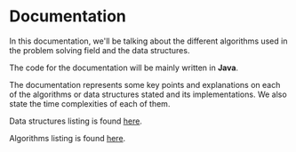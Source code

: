 # Documentation

In this documentation, we'll be talking about the different algorithms used in the problem solving field and the data structures.

The code for the documentation will be mainly written in **Java**.

The documentation represents some key points and explanations on each of the algorithms or data structures stated and its implementations. We also state the time complexities of each of them.



Data structures listing is found [here](DataStructures/DataStructures.md).

Algorithms listing is found [here](Algorithms/Algorithms.md).
